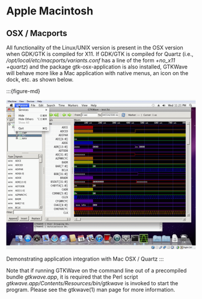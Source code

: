 # Apple Macintosh

## OSX / Macports

All functionality of the Linux/UNIX version is present in the OSX
version when GDK/GTK is compiled for X11. If GDK/GTK is compiled for
Quartz (i.e., */opt/local/etc/macports/variants.conf* has a line of the
form *+no_x11 +quartz*) and the package gtk-osx-application is also
installed, GTKWave will behave more like a Mac application with native
menus, an icon on the dock, etc. as shown below.

:::{figure-md}

![Demonstrating application integration with Mac OSX / Quartz](../_static/images/gtkwave-mac.png)

Demonstrating application integration with Mac OSX / Quartz
:::

Note that if running GTKWave on the command line out of a precompiled
bundle *gtkwave.app*, it is required that the Perl script
*gtkwave.app/Contents/Resources/bin/gtkwave* is invoked to start the
program. Please see the gtkwave(1) man page for more information.
